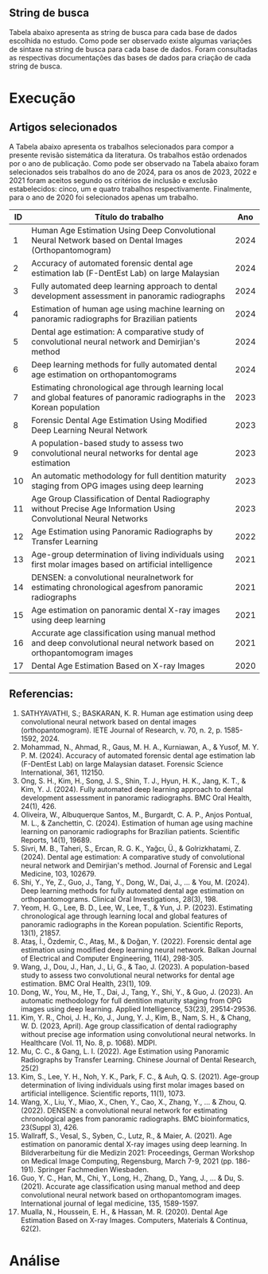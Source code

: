 

## String de busca
Tabela abaixo apresenta as string de busca para cada base de dados escolhida no estudo. Como pode ser observado existe algumas variações de sintaxe na string de busca para cada base de dados. Foram consultadas as respectivas documentações das bases de dados para criação de cada string de busca.



# Execução
## Artigos selecionados

A Tabela abaixo apresenta os trabalhos selecionados para compor a presente revisão sistemática da literatura. Os trabalhos estão ordenados por o ano de publicação. Como pode ser observado na Tabela abaixo foram selecionados  seis trabalhos do ano de 2024, para os anos de 2023, 2022 e 2021 foram aceitos segundo os critérios de inclusão e exclusão estabelecidos: cinco, um e quatro trabalhos respectivamente. Finalmente, para o ano de 2020 foi  selecionados apenas um trabalho. 

|ID|Título do trabalho|Ano|
|--|------------------|---|
|1|Human Age Estimation Using Deep Convolutional Neural  Network based on Dental Images (Orthopantomogram)| 2024  | 
|2|Accuracy of automated forensic dental age estimation lab  (F-DentEst Lab) on large  Malaysian          | 2024  | 
|3|Fully automated deep learning approach to dental development  assessment in panoramic radiographs      | 2024  | 
|4|Estimation of human age using machine learning on panoramic  radiographs for Brazilian patients        | 2024  | 
|5|Dental age estimation: A comparative study of convolutional neural  network and Demirjian's method    | 2024   | 
|6|Deep learning methods for fully automated dental age estimation  on orthopantomograms                  | 2024    | 
|7|Estimating chronological age through learning local and global  features of panoramic radiographs in the Korean population| 2023      | 
|8|Forensic Dental Age Estimation Using Modified Deep  Learning Neural Network| 2023        | 
|9|A population-based study to assess two convolutional neural  networks for dental age estimation|   2023      | 
|10|An automatic methodology for full dentition maturity staging  from OPG images using deep learning|      2023       | 
|11|Age Group Classification of Dental Radiography without  Precise Age Information  Using Convolutional Neural Networks|                    2023   |
|12|Age Estimation using Panoramic Radiographs by  Transfer Learning|    2022      |  
|13|Age-group determination of living individuals using first molar  images based on artificial intelligence| 2021    | 
|14|DENSEN: a convolutional neuralnetwork for estimating  chronological agesfrom panoramic radiographs|  2021      |
|15|Age estimation on panoramic dental X-ray images using deep learning|    2021           |  
|16|Accurate age classification using manual method and deep  convolutional neural network based on orthopantomogram images|   2021                |
|17|Dental Age Estimation Based on X-ray Images | 2020                                            |  


## Referencias:
1. SATHYAVATHI, S.; BASKARAN, K. R. Human age estimation using deep convolutional neural network based on dental images (orthopantomogram). IETE Journal of Research, v. 70, n. 2, p. 1585-1592, 2024.
2. Mohammad, N., Ahmad, R., Gaus, M. H. A., Kurniawan, A., & Yusof, M. Y. P. M. (2024). Accuracy of automated forensic dental age estimation lab (F-DentEst Lab) on large Malaysian dataset. Forensic Science International, 361, 112150.
3. Ong, S. H., Kim, H., Song, J. S., Shin, T. J., Hyun, H. K., Jang, K. T., & Kim, Y. J. (2024). Fully automated deep learning approach to dental development assessment in panoramic radiographs. BMC Oral Health, 24(1), 426.
4. Oliveira, W., Albuquerque Santos, M., Burgardt, C. A. P., Anjos Pontual, M. L., & Zanchettin, C. (2024). Estimation of human age using machine learning on panoramic radiographs for Brazilian patients. Scientific Reports, 14(1), 19689.
5. Sivri, M. B., Taheri, S., Ercan, R. G. K., Yağcı, Ü., & Golrizkhatami, Z. (2024). Dental age estimation: A comparative study of convolutional neural network and Demirjian's method. Journal of Forensic and Legal Medicine, 103, 102679.
6. Shi, Y., Ye, Z., Guo, J., Tang, Y., Dong, W., Dai, J., ... & You, M. (2024). Deep learning methods for fully automated dental age estimation on orthopantomograms. Clinical Oral Investigations, 28(3), 198.
7. Yeom, H. G., Lee, B. D., Lee, W., Lee, T., & Yun, J. P. (2023). Estimating chronological age through learning local and global features of panoramic radiographs in the Korean population. Scientific Reports, 13(1), 21857.
8. Ataş, İ., Özdemir, C., Ataş, M., & Doğan, Y. (2022). Forensic dental age estimation using modified deep learning neural network. Balkan Journal of Electrical and Computer Engineering, 11(4), 298-305.
9. Wang, J., Dou, J., Han, J., Li, G., & Tao, J. (2023). A population-based study to assess two convolutional neural networks for dental age estimation. BMC Oral Health, 23(1), 109.
10. Dong, W., You, M., He, T., Dai, J., Tang, Y., Shi, Y., & Guo, J. (2023). An automatic methodology for full dentition maturity staging from OPG images using deep learning. Applied Intelligence, 53(23), 29514-29536.
11. Kim, Y. R., Choi, J. H., Ko, J., Jung, Y. J., Kim, B., Nam, S. H., & Chang, W. D. (2023, April). Age group classification of dental radiography without precise age information using convolutional neural networks. In Healthcare (Vol. 11, No. 8, p. 1068). MDPI.
12. Mu, C. C., & Gang, L. I. (2022). Age Estimation using Panoramic Radiographs by Transfer Learning. Chinese Journal of Dental Research, 25(2)
13. Kim, S., Lee, Y. H., Noh, Y. K., Park, F. C., & Auh, Q. S. (2021). Age-group determination of living individuals using first molar images based on artificial intelligence. Scientific reports, 11(1), 1073.
14. Wang, X., Liu, Y., Miao, X., Chen, Y., Cao, X., Zhang, Y., ... & Zhou, Q. (2022). DENSEN: a convolutional neural network for estimating chronological ages from panoramic radiographs. BMC bioinformatics, 23(Suppl 3), 426.
15. Wallraff, S., Vesal, S., Syben, C., Lutz, R., & Maier, A. (2021). Age estimation on panoramic dental X-ray images using deep learning. In Bildverarbeitung für die Medizin 2021: Proceedings, German Workshop on Medical Image Computing, Regensburg, March 7-9, 2021 (pp. 186-191). Springer Fachmedien Wiesbaden.
16. Guo, Y. C., Han, M., Chi, Y., Long, H., Zhang, D., Yang, J., ... & Du, S. (2021). Accurate age classification using manual method and deep convolutional neural network based on orthopantomogram images. International journal of legal medicine, 135, 1589-1597.
17. Mualla, N., Houssein, E. H., & Hassan, M. R. (2020). Dental Age Estimation Based on X-ray Images. Computers, Materials & Continua, 62(2).


# Análise

